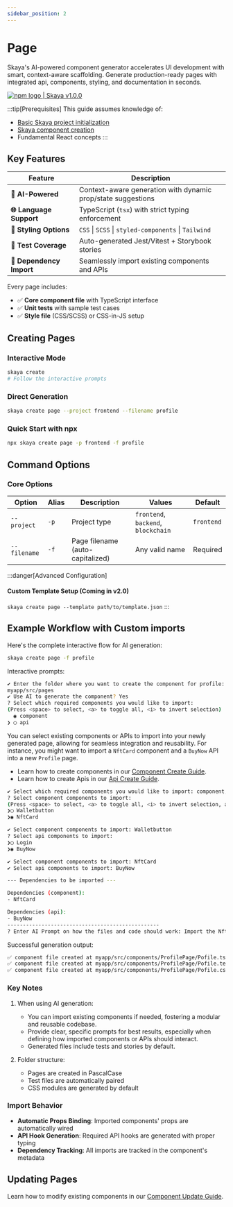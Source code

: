 ```yaml
---
sidebar_position: 2
---
```


# Page

Skaya's AI-powered component generator accelerates UI development with smart, context-aware scaffolding. Generate production-ready pages with integrated api, components, styling, and documentation in seconds.

<div
  style={{
    display: 'flex',
    alignItems: 'center',
    borderRadius: '4px',
    height: '20px',
    marginBottom:'14px',
    border:'2px solid red',
    padding:'1rem'
  }}
>
  <a
    href="https://www.npmjs.com/package/skaya"
    target='blank'
    style={{
      display: 'flex',
      alignItems: 'center',
      gap: '0.5rem',
      color: '#cb3837',
      textDecoration: 'none',
      fontWeight: 'bold',
    }}
  >
    <img
      src="/img/npm-logo-red.png"
      alt="npm logo"
      style={{
        height: '12px',
      }}
    />
    <span>| Skaya v1.0.0</span>
  </a>
</div>




:::tip[Prerequisites]
This guide assumes knowledge of:
- [Basic Skaya project initialization](/docs/category/init)
- [Skaya component creation](/docs/skaya-frontend/Create/Component)
- Fundamental React concepts
:::

## Key Features

| Feature                | Description                                                                 |
|------------------------|-----------------------------------------------------------------------------|
| **🤖 AI-Powered**      | Context-aware generation with dynamic prop/state suggestions                |
| **🌐 Language Support**| TypeScript (`tsx`) with strict typing enforcement                           |
| **🎨 Styling Options** | `CSS` \| `SCSS` \| `styled-components` \| `Tailwind`                       |
| **🧪 Test Coverage**   | Auto-generated Jest/Vitest + Storybook stories                              |
| **🔄 Dependency Import**| Seamlessly import existing components and APIs                              |


Every page includes:
- ✅ **Core component file** with TypeScript interface
- ✅ **Unit tests** with sample test cases
- ✅ **Style file** (CSS/SCSS) or CSS-in-JS setup

## Creating Pages

### Interactive Mode
```bash
skaya create
# Follow the interactive prompts
```

### Direct Generation
```bash
skaya create page --project frontend --filename profile
```

### Quick Start with npx
```bash
npx skaya create page -p frontend -f profile
```

## Command Options

### Core Options
| Option                | Alias | Description                               | Values                                  | Default          |
|-----------------------|-------|-------------------------------------------|-----------------------------------------|------------------|
| `--project`           | `-p`  | Project type                              | `frontend`, `backend`, `blockchain`     | `frontend`       |
| `--filename`          | `-f`  | Page filename (auto-capitalized)     | Any valid name                          | Required         |



:::danger[Advanced Configuration]
#### Custom Template Setup (Coming in v2.0)
`skaya create page --template path/to/template.json`
:::


## Example Workflow with Custom imports
Here's the complete interactive flow for AI generation:

```bash
skaya create page -f profile
```

Interactive prompts:
```bash
✔ Enter the folder where you want to create the component for profile:
myapp/src/pages
✔ Use AI to generate the component? Yes
? Select which required components you would like to import: 
(Press <space> to select, <a> to toggle all, <i> to invert selection)
  ◉ component
❯ ◯ api
```

You can select existing components or APIs to import into your newly generated page, allowing for seamless integration and reusability. For instance, you might want to import a `NftCard` component and a `BuyNow` API into a new `Profile` page.

- Learn how to create components in our [Component Create Guide](/docs/skaya-frontend/Create/Component).
- Learn how to create Apis in our [Api Create Guide](/docs/skaya-frontend/Create/Api).

```bash
✔ Select which required components you would like to import: component, api
? Select component components to import:
(Press <space> to select, <a> to toggle all, <i> to invert selection, and <enter> to proceed)
❯◯ Walletbutton
❯◉ NftCard
```


```bash
✔ Select component components to import: Walletbutton
? Select api components to import:
❯◯ Login
❯◉ BuyNow
```
```bash
✔ Select component components to import: NftCard
✔ Select api components to import: BuyNow

--- Dependencies to be imported ---

Dependencies (component):
- NftCard

Dependencies (api):
- BuyNow
-------------------------------------------------
? Enter AI Prompt on how the files and code should work: Import the Nftcard and use BuyNow api to create a pofile page
```

Successful generation output:
```bash
✅ component file created at myapp/src/components/ProfilePage/Pofile.tsx
✅ component file created at myapp/src/components/ProfilePage/Pofile.test.tsx
✅ component file created at myapp/src/components/ProfilePage/Pofile.css
```

### Key Notes
1. When using AI generation:
    - You can import existing components if needed, fostering a modular and reusable codebase.
    - Provide clear, specific prompts for best results, especially when defining how imported components or APIs should interact.
    - Generated files include tests and stories by default.

2. Folder structure:
    - Pages are created in PascalCase
    - Test files are automatically paired
    - CSS modules are generated by default


### Import Behavior
- **Automatic Props Binding**: Imported components' props are automatically wired
- **API Hook Generation**: Required API hooks are generated with proper typing
- **Dependency Tracking**: All imports are tracked in the component's metadata



## Updating Pages
Learn how to modify existing components in our [Component Update Guide](/docs/skaya-frontend/Update/Page).